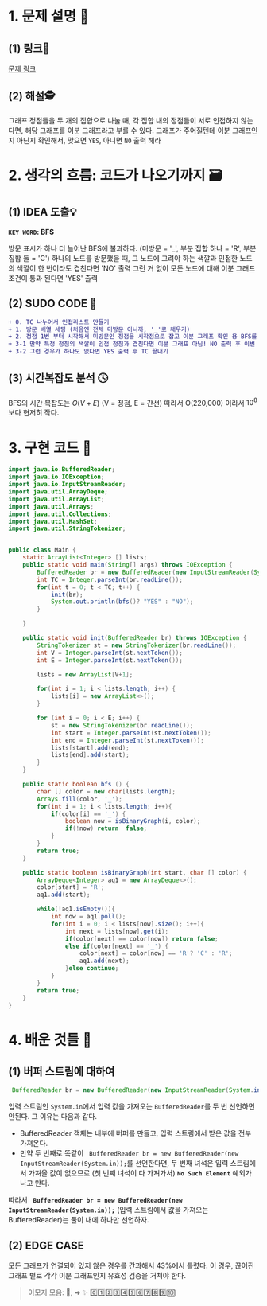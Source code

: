 # 1. 문제 설명 📌

## (1) 링크🔗

[문제 링크](https://www.acmicpc.net/problem/1707)

## (2) 해설🕵

그래프 정점들을 두 개의 집합으로 나눌 때, 각 집합 내의 정점들이 서로 인접하지 않는다면, 해당 그래프를 이분 그래프라고 부를 수 있다. 
  그래프가 주어질텐데 이분 그래프인지 아닌지 확인해서, 맞으면 `YES`,  아니면 `NO` 출력 해라



# 2. 생각의 흐름: 코드가 나오기까지 🗃️

## (1) IDEA 도출💡

**`KEY WORD`: BFS**

방문 표시가 하나 더 늘어난 BFS에 불과하다. (미방문 = '_', 부분 집합 하나 = 'R', 부분 집합 둘 = 'C')
하나의 노드를 방문했을 때, 그 노드에 그려야 하는 색깔과 인접한 노드의 색깔이 한 번이라도 겹친다면 'NO' 출력
그런 거 없이 모든 노드에 대해 이분 그래프 조건이 통과 된다면 'YES' 출력

## (2) SUDO CODE 📜

```diff
+ 0. TC 나누어서 인접리스트 만들기
+ 1. 방문 배열 세팅 (처음엔 전체 미방문 이니까, '_'로 채우기)
+ 2. 정점 1번 부터 시작해서 미방문인 정점을 시작점으로 잡고 이분 그래프 확인 용 BFS를 시작
+ 3-1 만약 특정 정점의 색깔이 인접 정점과 겹친다면 이분 그래프 아님! NO 출력 후 이번 TC 끝내기
+ 3-2 그런 경우가 하나도 없다면 YES 출력 후 TC 끝내기
```

## (3) 시간복잡도 분석 🕓

BFS의 시간 복잡도는 $O(V+E)$ (V =  정점, E = 간선)
따라서 O(220,000) 이라서 $10^8$ 보다 현저히 작다.

# 3. 구현 코드 🔎

```java
import java.io.BufferedReader;
import java.io.IOException;
import java.io.InputStreamReader;
import java.util.ArrayDeque;
import java.util.ArrayList;
import java.util.Arrays;
import java.util.Collections;
import java.util.HashSet;
import java.util.StringTokenizer;


public class Main {
    static ArrayList<Integer> [] lists;
    public static void main(String[] args) throws IOException {
        BufferedReader br = new BufferedReader(new InputStreamReader(System.in));
        int TC = Integer.parseInt(br.readLine());
        for(int t = 0; t < TC; t++) {
            init(br);
            System.out.println(bfs()? "YES" : "NO");
        }

    }

    public static void init(BufferedReader br) throws IOException {
        StringTokenizer st = new StringTokenizer(br.readLine());
        int V = Integer.parseInt(st.nextToken());
        int E = Integer.parseInt(st.nextToken());

        lists = new ArrayList[V+1];

        for(int i = 1; i < lists.length; i++) {
            lists[i] = new ArrayList<>();
        }

        for (int i = 0; i < E; i++) {
            st = new StringTokenizer(br.readLine());
            int start = Integer.parseInt(st.nextToken());
            int end = Integer.parseInt(st.nextToken());
            lists[start].add(end);
            lists[end].add(start);
        }
    }

    public static boolean bfs () {
        char [] color = new char[lists.length];
        Arrays.fill(color, '_');
        for(int i = 1; i < lists.length; i++){
            if(color[i] == '_') {
                boolean now = isBinaryGraph(i, color);
                if(!now) return  false;
            }
        }
        return true;
    }

    public static boolean isBinaryGraph(int start, char [] color) {
        ArrayDeque<Integer> aq1 = new ArrayDeque<>();
        color[start] = 'R';
        aq1.add(start);

        while(!aq1.isEmpty()){
            int now = aq1.poll();
            for(int i = 0; i < lists[now].size(); i++){
                int next = lists[now].get(i);
                if(color[next] == color[now]) return false;
                else if(color[next] == '_') {
                    color[next] = color[now] == 'R'? 'C' : 'R';
                    aq1.add(next);
                }else continue;
            }
        }
        return true;
    }
}
```

# 4. 배운 것들 🎯

## (1) 버퍼 스트림에 대하여

```java
 BufferedReader br = new BufferedReader(new InputStreamReader(System.in));
```

입력 스트림인 `System.in`에서 입력 값을 가져오는 `BufferedReader`를 두 번 선언하면 안된다. 그 이유는 다음과 같다.

- BufferedReader 객체는 내부에 버퍼를 만들고, 입력 스트림에서 받은 값을 전부 가져온다.
- 만약 두 번째로 똑같이 ` BufferedReader br = new BufferedReader(new InputStreamReader(System.in));`를 선언한다면, 두 번째 녀석은 입력 스트림에서 가져올 값이 없으므로 (첫 번째 녀석이 다 가져가서) **`No Such Element`** 예외가 나고 만다.

따라서 **` BufferedReader br = new BufferedReader(new InputStreamReader(System.in));`** (입력 스트림에서 값을 가져오는 BufferedReader)는 풀이 내에 하나만 선언하자. 

## (2) EDGE CASE

모든 그래프가 연결되어 있지 않은 경우를 간과해서 43%에서 틀렸다. 이 경우, 끊어진 그래프 별로 각각 이분 그래프인지 유효성 검증을 거쳐야 한다.





>  이모지 모음: 🤔, ➜ ✨ 0️⃣1️⃣2️⃣3️⃣4️⃣5️⃣6️⃣7️⃣8️⃣9️⃣🔟

